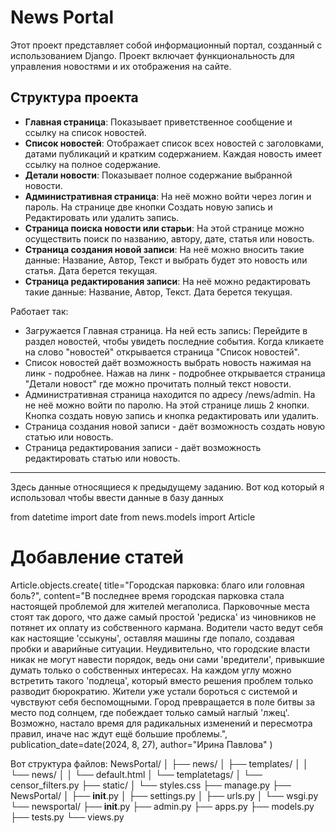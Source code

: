 # News Portal

Этот проект представляет собой информационный портал, созданный с использованием Django. Проект включает функциональность для управления новостями и их отображения на сайте.

## Структура проекта

- **Главная страница**: Показывает приветственное сообщение и ссылку на список новостей.
- **Список новостей**: Отображает список всех новостей с заголовками, датами публикаций и кратким содержанием. Каждая новость имеет ссылку на полное содержание.
- **Детали новости**: Показывает полное содержание выбранной новости.
- **Административная страница**: На неё можно войти через логин и пароль. На странице две кнопки Создать новую запись и Редактировать или удалить запись.
- **Страница поиска новости или старьи**: На этой странице можно осуществить поиск по названию, автору, дате, статья или новость.
- **Страница создания новой записи**: На неё можно вносить такие данные: Название, Автор, Текст и выбрать будет это новость или статья. Дата берется текущая.
- **Страница редактирования записи**: На неё можно редактировать такие данные: Название, Автор, Текст. Дата берется текущая.

Работает так:
- Загружается Главная страница. На ней есть запись: Перейдите в раздел новостей, чтобы увидеть последние события.
Когда кликаете на слово "новостей" открывается страница "Список новостей". 
- Список новостей даёт возможность выбрать новость нажимая на линк - подробнее.
Нажав на линк - подробнее открывается страница "Детали новост" где можно прочитать полный текст новости.
- Административная страница находится по адресу /news/admin. На не неё можно войти по паролю.
На этой странице лишь 2 кнопки. Кнопка создать новую запись и кнопка редактировать или удалить.
- Страница создания новой записи - даёт возможность создать новую статью или новость.
- Страница редактирования записи - даёт возможность редактировать статью или новость.

*******************************************************************
Здесь данные относящиеся к предыдущему заданию.
Вот код который я использовал чтобы ввести данные в базу данных

from datetime import date
from news.models import Article

# Добавление статей
Article.objects.create(
    title="Городская парковка: благо или головная боль?",
    content="В последнее время городская парковка стала настоящей проблемой для жителей мегаполиса. Парковочные места стоят так дорого, что даже самый простой 'редиска' из чиновников не потянет их оплату из собственного кармана. Водители часто ведут себя как настоящие 'ссыкуны', оставляя машины где попало, создавая пробки и аварийные ситуации. Неудивительно, что городские власти никак не могут навести порядок, ведь они сами 'вредители', привыкшие думать только о собственных интересах. На каждом углу можно встретить такого 'подлеца', который вместо решения проблем только разводит бюрократию. Жители уже устали бороться с системой и чувствуют себя беспомощными. Город превращается в поле битвы за место под солнцем, где побеждает только самый наглый 'лжец'. Возможно, настало время для радикальных изменений и пересмотра правил, иначе нас ждут ещё большие проблемы.",
    publication_date=date(2024, 8, 27),
    author="Ирина Павлова"
)


Вот структура файлов:
NewsPortal/
│
├── news/
│   ├── templates/
│   │   └── news/
│   │       └── default.html
│   └── templatetags/
│       └── censor_filters.py
├── static/
│   └── styles.css
├── manage.py
├── NewsPortal/
│   ├── __init__.py
│   ├── settings.py
│   ├── urls.py
│   └── wsgi.py
└── newsportal/
    ├── __init__.py
    ├── admin.py
    ├── apps.py
    ├── models.py
    ├── tests.py
    └── views.py
